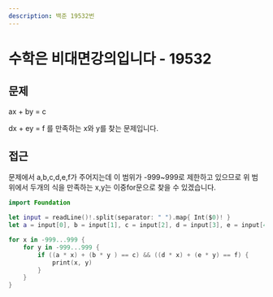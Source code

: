 ```yaml
---
description: 백준 19532번
---
```


# 수학은 비대면강의입니다 - 19532

## 문제

ax + by = c

dx + ey = f 를 만족하는 x와 y를 찾는 문제입니다.

## 접근

문제에서 a,b,c,d,e,f가 주어지는데 이 범위가 -999\~999로 제한하고 있으므로 위 범위에서 두개의 식을 만족하는 x,y는 이중for문으로 찾을 수 있겠습니다.

```swift
import Foundation

let input = readLine()!.split(separator: " ").map{ Int($0)! }
let a = input[0], b = input[1], c = input[2], d = input[3], e = input[4], f = input[5]

for x in -999...999 {
    for y in -999...999 {
        if ((a * x) + (b * y ) == c) && ((d * x) + (e * y) == f) {
            print(x, y)
        }
    }
}
```
